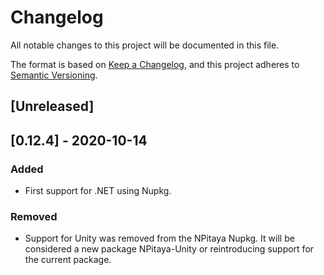 # Changelog
All notable changes to this project will be documented in this file.

The format is based on [Keep a Changelog](https://keepachangelog.com/en/1.0.0/),
and this project adheres to [Semantic Versioning](https://semver.org/spec/v2.0.0.html).

## [Unreleased]

## [0.12.4] - 2020-10-14
### Added
- First support for .NET using Nupkg.

### Removed
- Support for Unity was removed from the NPitaya Nupkg. It will be considered a new package NPitaya-Unity or reintroducing support
for the current package.
